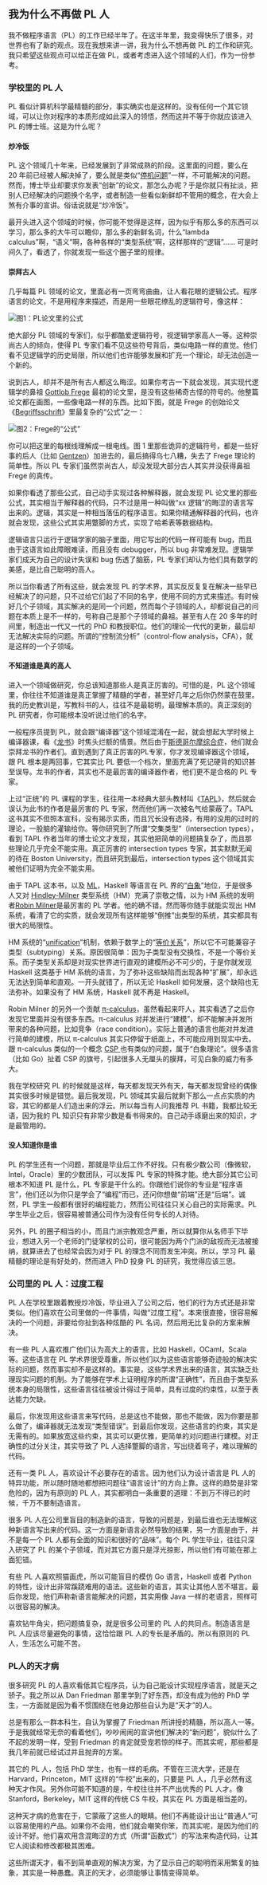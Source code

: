 <div class="inner">
<h2>我为什么不再做 PL 人</h2>
<p>我不做程序语言（PL）的工作已经半年了。在这半年里，我变得快乐了很多，对世界也有了新的观点。现在我想来讲一讲，我为什么不想再做 PL 的工作和研究。我只希望这些观点可以给正在做 PL，或者考虑进入这个领域的人们，作为一份参考。</p>
<h3 id="学校里的-pl-人">学校里的 PL 人</h3>
<p>PL 看似计算机科学最精髓的部分，事实确实也是这样的。没有任何一个其它领域，可以让你对程序的本质形成如此深入的领悟，然而这并不等于你就应该进入 PL 的博士班。这是为什么呢？</p>
<h4 id="炒冷饭">炒冷饭</h4>
<p>PL 这个领域几十年来，已经发展到了非常成熟的阶段。这里面的问题，要么在 20 年前已经被人解决掉了，要么就是类似“<a href="https://en.wikipedia.org/wiki/Halting_problem">停机问题</a>”一样，不可能解决的问题。然而，博士毕业却要求你发表“创新”的论文，那怎么办呢？于是你就只有扯淡，把别人已经解决的问题换个名字，或者制造一些看似新鲜却不管用的概念，在大会上煞有介事的宣讲。俗话说就是“炒冷饭”。</p>
<p>最开头进入这个领域的时候，你可能不觉得是这样，因为似乎有那么多的东西可以学习，那么多的大牛可以瞻仰，那么多的新鲜名词，什么“lambda calculus”啊，“语义”啊，各种各样的“类型系统”啊，这样那样的“逻辑”…… 可是时间久了，看透了，你就发现一些这个圈子里的规律。</p>
<h4 id="崇拜古人">崇拜古人</h4>
<p>几乎每篇 PL 领域的论文，里面必有一页弯弯曲曲，让人看花眼的逻辑公式。程序语言的论文，不是用程序来描述，而是用一些眼花缭乱的逻辑符号，像这样：</p>
<p><img src="http://upload-images.jianshu.io/upload_images/68562-eae6c6cd2eecfb4a.png?imageMogr2/auto-orient/strip%7CimageView2/2/w/500" alt="图1：PL论文里的公式" /></p>
<p>绝大部分 PL 领域的专家们，似乎都酷爱逻辑符号，视逻辑学家高人一等。这种崇尚古人的倾向，使得 PL 专家们看不见这些符号背后，类似电路一样的直觉。他们看不见逻辑学的历史局限，所以他们也许能够发展和扩充一个理论，却无法创造一个新的。</p>
<p>说到古人，却并不是所有古人都这么晦涩。如果你考古一下就会发现，其实现代逻辑学的鼻祖 <a href="https://en.wikipedia.org/wiki/Gottlob_Frege">Gottlob Frege</a> 最初的论文里，是没有这些稀奇古怪的符号的。他整篇论文都在画图，一些像电路一样的东西。比如下图，就是 Frege 的创始论文《<a href="https://en.wikipedia.org/wiki/Begriffsschrift">Begriffsschrift</a>》里最复杂的“公式”之一：</p>
<p><img src="http://upload-images.jianshu.io/upload_images/68562-80571c70a82c1850.png?imageMogr2/auto-orient/strip%7CimageView2/2/w/200" alt="图2：Frege的“公式”" /></p>
<p>你可以把这里的每根线理解成一根电线。图 1 里那些诡异的逻辑符号，都是一些好事的后人（比如 <a href="https://en.wikipedia.org/wiki/Gerhard_Gentzen">Gentzen</a>）加进去的，最后搞得乌七八糟，失去了 Frege 理论的简单性。所以 PL 专家们虽然崇尚古人，却没发现大部分古人其实并没获得鼻祖 Frege 的真传。</p>
<p>如果你看透了那些公式，自己动手实现过各种解释器，就会发现 PL 论文里的那些公式，其实相当于解释器的代码，只不过是用一种叫做“xx 逻辑”的晦涩的语言写出来的。逻辑，其实是一种相当落伍的程序语言。如果你精通解释器的代码，也许就会发现，这些公式其实用蹩脚的方式，实现了哈希表等数据结构。</p>
<p>逻辑语言只运行于逻辑学家的脑子里面，用它写出的代码一样可能有 bug，而且由于这语言如此障眼难读，而且没有 debugger，所以 bug 非常难发现。逻辑学家们成天为自己的设计失误和 bug 伤透了脑筋，PL 专家们却认为他们具有数学的美感，是比自己聪明的高人。</p>
<p>所以当你看透了所有这些，就会发现 PL 的学术界，其实反反复复在解决一些早已经解决了的问题，只不过给它们起了不同的名字，使用不同的方式来描述。有时候好几个子领域，其实解决的是同一个问题，然而每个子领域的人，却都说自己的问题在本质上是不一样的，号称自己是那个子领域的鼻祖。甚至有人在 20 多年的时间里，制造出一代又一代的 PhD 和教授职位。他们的理论一代代的更新，最后却无法解决实际的问题。所谓的“控制流分析”（control-flow analysis，CFA），就是这样的一个子领域。</p>
<h4 id="不知道谁是真的高人">不知道谁是真的高人</h4>
<p>进入一个领域做研究，你总该知道那些人是真正厉害的。可惜的是，PL 这个领域里，你往往不知道谁是真正掌握了精髓的学者，甚至好几年之后你仍然蒙在鼓里。我的历史教训是，写教科书的人，往往不是最聪明，最理解本质的。真正深刻的 PL 研究者，你可能根本没听说过他们的名字。</p>
<p>一般程序员提到 PL，就会跟“编译器”这个领域混淆在一起，就会想起大学时候上编译器课，看《<a href="http://www.amazon.com/Compilers-Principles-Techniques-Tools-2nd/dp/0321486811">龙书</a>》时焦头烂额的情景。然后由于<a href="https://en.wikipedia.org/wiki/Stockholm_syndrome">斯德哥尔摩综合症</a>，他们就会崇拜龙书的作者们。直到遇到了真正厉害的PL专家，你才发现编译器这个领域，跟 PL 根本是两回事，它其实比 PL 要低一个档次，里面充满了死记硬背的知识甚至误导。龙书的作者，其实也不是最厉害的编译器作者，他们更不是合格的 PL 专家。</p>
<p>上过“正统”的 PL 课程的学生，往往用一本经典大部头教材叫《<a href="https://mitpress.mit.edu/index.php?q=books/types-and-programming-languages">TAPL</a>》，然后就会误认为此书的作者是最厉害的 PL 专家，然而他们再一次被名气给蒙蔽了。TAPL 这书其实不但照本宣科，没有揭示实质，而且冗长没有选择，有用的没用的过时的理论，一股脑的灌输给你。等你研究到了所谓“交集类型”（intersection types），看到 TAPL 作者当年的博士论文才发现，其实他把简单的问题搞复杂了，而且那些理论几乎完全不能实用。真正厉害的 intersection types 专家，其实默默无闻的待在 Boston University，而且研究到最后，intersection types 这个领域其实被他们证明为完全不能实用。</p>
<p>由于 TAPL 这本书，以及 <a href="https://en.wikipedia.org/wiki/ML_(programming_language)">ML</a>，Haskell 等语言在 PL 界的“<a href="https://zh.wikipedia.org/wiki/%E7%99%BD%E8%B1%A1">白象</a>”地位，于是很多人又对 <a href="https://en.wikipedia.org/wiki/Hindley%E2%80%93Milner_type_system">Hindley-Milner</a> 类型系统（HM）充满了崇敬之情，以为 HM 系统的发明者<a href="https://en.wikipedia.org/wiki/Robin_Milner">Robin Milner</a>是最厉害的 PL 学者。他的确不错，然而等你随手就能实现出 HM 系统，看清了它的实质，就会发现所有这样能够“倒推”出类型的系统，其实都具有很大的局限性。</p>
<p>HM 系统的“<a href="https://en.wikipedia.org/wiki/Unification_(computer_science)">unification</a>”机制，依赖于数学上的“<a href="https://en.wikipedia.org/wiki/Equivalence_relation">等价关系</a>”，所以它不可能兼容子类型（subtyping）关系。原因很简单：因为子类型没有交换性，不是一个等价关系。而子类型关系却是对现实世界进行直观的建模所必不可少的，于是你就发现 Haskell 这类基于 HM 系统的语言，为了弥补这些缺陷而出现各种“扩展”，却永远无法达到简单和直观。一开头就错了，所以无论 Haskell 如何发展，这个缺陷也无法弥补。如果没有了 HM 系统，Haskell 就不再是 Haskell。</p>
<p>Robin Milner 的另外一个贡献 <a href="https://en.wikipedia.org/wiki/%CE%A0-calculus">π-calculus</a>，虽然看起来吓人，其实看透了之后你发现它里面并没有很多东西。π-calculus 对并发进行“建模”，却不能解决并发所带来的各种问题，比如竞争（race condition）。实际上普通的语言也能对并发进行简单的建模，所以 π-calculus 其实只停留于纸面上，不可能应用到现实中去。跟 π-calculus 类似的一个概念 <a href="https://en.wikipedia.org/wiki/Communicating_sequential_processes">CSP </a>也有类似的问题，属于“白象理论”。很多语言（比如 Go）扯着 CSP 的旗号，引起很多人无厘头的膜拜，可见白象的威力有多大。</p>
<p>我在学校研究 PL 的时候就是这样，每天都发现天外有天，每天都发现曾经的偶像其实很多时候是错觉。最后我发现，PL 领域其实最后就剩下那么一点点实质的内容，其它的都是人们造出来的浮云。所以每当有人问我推荐 PL 书籍，我都比较无语，因为我的 PL 知识只有非常少数是看书得来的。自己动手琢磨出来的知识，才是最管用的。</p>
<h4 id="没人知道你是谁">没人知道你是谁</h4>
<p>PL 的学生还有一个问题，那就是毕业后工作不好找。只有极少数公司（像微软，Intel，Oracle）里的少数团队，可以发挥 PL 专家的特殊才能。绝大部分其它公司根本不知道 PL 是什么，PL 专家是干什么的。你跟他们说你的专业是“程序语言”，他们还以为你只是学会了“编程”而已，还问你想做“前端”还是“后端”。诚然，PL 学生一般都有很好的编程能力，然而公司往往只关心自己的实际需求。PL 学生毕业之后，很容易被普通公司作为没有任何专长的人对待。</p>
<p>另外，PL 的圈子相当的小，而且门派宗教观念严重，所以就算你从名师手下毕业，想进入另一个老师的门徒掌权的公司，很可能因为两个门派的敌视而无法被接纳，就算进去了也经常会因为对于 PL 的理念不同而发生冲突。所以，学习 PL 最精髓的理论是有好处的，然而进入 PhD 投身 PL 的研究，我觉得应该三思。</p>
<h3 id="公司里的-pl-人过度工程">公司里的 PL 人：过度工程</h3>
<p>PL 人在学校里跟着教授炒冷饭，毕业进入了公司之后，他们的行为方式还是非常类似。他们喜欢在公司里做的一件事情，叫做“过度工程”。本来很直接，很容易解决的一个问题，非要给你扯到各种炫酷的 PL 名词，然后用无比复杂的方案来解决。</p>
<p>有一些 PL 人喜欢推广他们认为高大上的语言，比如 Haskell，OCaml，Scala 等。这些语言在 PL 学术界很受尊重，所以他们以为这些语言能够奇迹般的解决实际的问题，然而事实却不是这样的。事实是，这些学术界出来的语言，其实缺乏处理现实问题的机制。为了能够在学术上证明程序的所谓“正确性”，而且由于类型系统本身的局限性，这些语言往往被设计得过于简单，具有过度的约束性，以至于表达能力欠缺。</p>
<p>最后，你发现用这些语言来写代码，总是这也不能做，那也不能做，因为你要是那么做了，编译器就无法发现“类型错误”。到最后你发现，这些语言的约束，其实是无需有的。如果放宽这些约束，其实可以更优雅，更简单的对问题进行建模。对正确性的过分关注，其实导致了 PL 人选择蹩脚的语言，写出绕着弯子，难以理解的代码。</p>
<p>还有一类 PL 人，喜欢设计不必要存在的语言。因为他们认为设计语言是 PL 人的特异功能，所以随时随地都想把问题往“语言设计”的方向上靠。这样的趋势是非常危险的，因为有原则的 PL 人，其实都明白一条重要的道理：不到万不得已的时候，千万不要制造语言。</p>
<p>很多 PL 人在公司里盲目的制造新的语言，导致的问题是，到最后谁也无法理解这种新语言写出来的代码。这一方面是新语言必然导致的结果，另一方面是由于，并不是每一个 PL 人都有全面的知识和很好的“品味”。每个 PL 学生毕业，往往只深入研究了 PL 的某个子领域，而对其它方面只是浮光掠影，所以他们有可能在那上面犯错。</p>
<p>有些 PL 人喜欢照猫画虎，所以可能盲目的模仿 Go 语言，Haskell 或者 Python 的特性，设计出非常蹊跷难用的语法。这些新的语言，其实让其他人苦不堪言。最后你发现，他们声称新语言能解决的问题，其实用像 Java 一样的老语言，照样可以很容易的解决。</p>
<p>喜欢钻牛角尖，把问题搞复杂，就是很多公司里的 PL 人的共同点。制造语言是 PL 人应该尽量避免的事情，这恰恰跟 PL 人的专长是矛盾的。所以有原则的 PL 人，生活怎么可能不苦。</p>
<h3 id="pl人的天才病">PL人的天才病</h3>
<p>很多研究 PL 的人喜欢看低其它程序员，认为自己能设计实现程序语言，就是天之骄子。我之所以从 Dan Friedman 那里学到了好东西，却没有成为他的 PhD 学生，一方面就是因为看不惯围绕在他身边那些自认为是“天才”的人。</p>
<p>总是有那么一群本科生，自认为掌握了 Friedman 所讲授的精髓，所以高人一等。于是我就经常无奈的看着他们，吵吵闹闹的宣讲他们解决的“新问题”，貌似什么了不起的发明一样，受到 Friedman 的肯定就受宠若惊的样子。而其实呢，那些都是我几年前就已经试过并且抛弃的方案。</p>
<p>其它的 PL 人，包括 PhD 学生，也有一样的毛病。不管在三流大学，还是在 Harvard，Princeton，MIT 这样的“牛校”出来的，只要是 PL 人，几乎必然有这种天才作风。另外你可能不知道的是，牛校往往并不产出优秀的 PL 人才。像 Stanford，Berkeley，MIT 这样的传统 CS 牛校，其实在 PL 方面是相当差的。</p>
<p>这种天才病的危害在于，它蒙蔽了这些人的眼睛。他们不再能设计出让“普通人”可以容易使用的产品。如果你不会用，他们就会嘲笑你笨，而其实呢，是因为他们的设计不好。他们喜欢用含混晦涩的方式（所谓“函数式”）的写法来构造代码，让其它人阅读和修改都极其困难。</p>
<p>这些所谓天才，看不到简单直观的解决方案，为了显示自己的聪明而采用繁复的抽象，其实是一种愚蠢。真正的天才，必须能够让事情变得简单。</p>
</div>
    